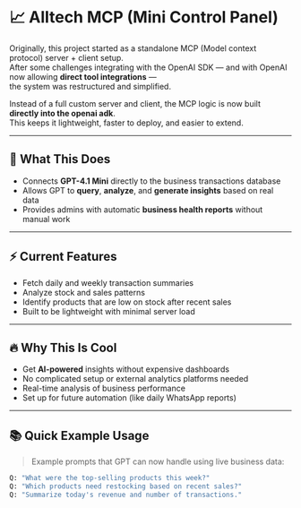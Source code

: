 # 📈 Alltech MCP (Mini Control Panel)

Originally, this project started as a standalone MCP (Model context protocol) server + client setup.  
After some challenges integrating with the OpenAI SDK — and with OpenAI now allowing **direct tool integrations** —  
the system was restructured and simplified.

Instead of a full custom server and client, the MCP logic is now built **directly into the  openai adk**.  
This keeps it lightweight, faster to deploy, and easier to extend.

---

## 🚀 What This Does

- Connects **GPT-4.1 Mini** directly to the business transactions database
- Allows GPT to **query**, **analyze**, and **generate insights** based on real data
- Provides admins with automatic **business health reports** without manual work

---

## ⚡ Current Features

- Fetch daily and weekly transaction summaries
- Analyze stock and sales patterns
- Identify products that are low on stock after recent sales
- Built to be lightweight with minimal server load

---

## 🔥 Why This Is Cool

- Get **AI-powered** insights without expensive dashboards
- No complicated setup or external analytics platforms needed
- Real-time analysis of business performance
- Set up for future automation (like daily WhatsApp reports)

---

## 📚 Quick Example Usage

> Example prompts that GPT can now handle using live business data:

```python
Q: "What were the top-selling products this week?"
Q: "Which products need restocking based on recent sales?"
Q: "Summarize today's revenue and number of transactions."
